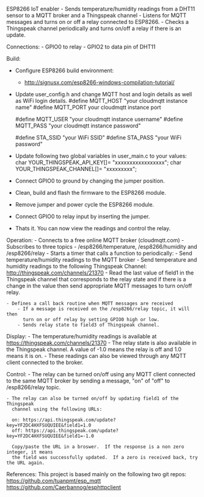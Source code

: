 ESP8266 IoT enabler
	- Sends temperature/humidity readings from a DHT11 sensor
	  to a MQTT broker and a Thingspeak channel
	- Listens for MQTT messages and turns on or off a relay
	  connected to ESP8266.
	- Checks a Thingspeak channel periodically and turns on/off
	  a relay if there is an update.
	  
Connections:
    - GPIO0   to  relay
    - GPIO2   to  data pin of DHT11	  
    
Build:
* Configure ESP8266 build environment:
  - http://signusx.com/esp8266-windows-compilation-tutorial/
* Update user_config.h and change MQTT host and login details
  as well as WiFi login details.
  	#define MQTT_HOST	"your cloudmqtt instance name" 
	#define MQTT_PORT	your cloudmqtt instance port

	#define MQTT_USER	"your cloudmqtt instance username"
	#define MQTT_PASS	"your cloudmqtt instance password"

	#define STA_SSID        "your WiFi SSID"
	#define STA_PASS        "your WiFi password"    
* Update following two global variables in user_main.c to your
  values:
	char YOUR_THINGSPEAK_API_KEY[]=  "xxxxxxxxxxxxxxxxx";
	char YOUR_THINGSPEAK_CHANNEL[]= "xxxxxxxxx";

* Connect GPIO0 to ground by changing the jumper position.
* Clean, build and flash the firmware to the ESP8266 module.
* Remove jumper and power cycle the ESP8266 module.
* Connect GPIO0 to relay input by inserting the jumper.
* Thats it.  You can now view the readings and control the relay.
    
Operation:
	- Connects to a free online MQTT broker (cloudmqtt.com)
	- Subscribes to three topics - /esp8266/temperature, /esp8266/humidity and
	  /esp8266/relay
	- Starts a timer that calls a function to periodically:
	  	- Send temperature/humidity readings to the MQTT broker
	  	- Send temperature and humidity readings to the following Thingspeak
	  	  Channel:
	  	   	  http://thingspeak.com/channels/21370
	  	- Read the last value of field1 in the Thingspeak channel that
	  	  corresponds to the relay state and if there is a change in the value
	  	  then send appropriate MQTT messages to turn on/off relay.
	  	  
	- Defines a call back routine when MQTT messages are received
		- If a message is received on the /esp8266/relay topic, it will then
		  turn on or off relay by setting GPIO0 high or low.
		- Sends relay state to field3 of Thingspeak channel.
		  
Display:
	- The temperature/humidity readings is available at https://thingspeak.com/channels/21370
	- The relay state is also available in the Thingspeak channel.  A value of -1.0 means
	  the relay is off and 1.0 means it is on.
	- These readings can also be viewed through any MQTT client connected to the broker.
	  
Control:
	- The relay can be turned on/off using any MQTT client connected to the same
	  MQTT broker by sending a message, "on" of "off" to /esp8266/relay topic.
	
	- The relay can also be turned on/off by updating field1 of the Thingspeak
	  channel using the following URLs:

	  on: https://api.thingspeak.com/update?key=YF2DC4HXFSUQUIEE&field1=1.0
	  off: https://api.thingspeak.com/update?key=YF2DC4HXFSUQUIEE&field1=-1.0
	  
	  Copy/paste the URL in a broswer.  If the response is a non zero integer, it means
	  the field was successfully updated.  If a zero is received back, try the URL again.
  	
References:
	This project is based mainly on the following two git repos:
		https://github.com/tuanpmt/esp_mqtt
		https://github.com/Caerbannog/esphttpclient
	